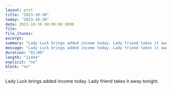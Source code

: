 ```yaml
---
layout: post
title: "2023-10-30"
today: "2023-10-30"
date: 2023-10-30 00:00:00 0000
file:
file_itunes:
excerpt:
summary: "Lady Luck brings added income today. Lady friend takes it away tonight."
message: "Lady Luck brings added income today. Lady friend takes it away tonight."
duration: "01:00"
length: "11444"
explicit: "no"
block: "no"
---
```

Lady Luck brings added income today. Lady friend takes it away tonight.

